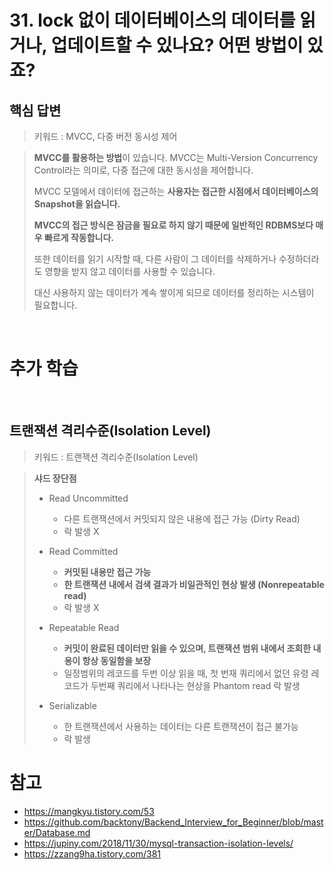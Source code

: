 # 31. lock 없이 데이터베이스의 데이터를 읽거나, 업데이트할 수 있나요? 어떤 방법이 있죠?

## 핵심 답변

> 키워드 : MVCC, 다중 버전 동시성 제어

> **MVCC를 활용하는 방법**이 있습니다.
> MVCC는 Multi-Version Concurrency Control라는 의미로, 다중 접근에 대한 동시성을 제어합니다.
> 
> MVCC 모델에서 데이터에 접근하는 **사용자는 접근한 시점에서 데이터베이스의 Snapshot을 읽습니다.**
> 
> **MVCC의 접근 방식은 잠금을 필요로 하지 않기 때문에 일반적인 RDBMS보다 매우 빠르게 작동합니다.**
> 
> 또한 데이터를 읽기 시작할 때, 다른 사람이 그 데이터를 삭제하거나 수정하더라도 영향을 받지 않고 데이터를 사용할 수 있습니다.
> 
> 대신 사용하지 않는 데이터가 계속 쌓이게 되므로 데이터를 정리하는 시스템이 필요합니다.

<br/>

# 추가 학습

<br/>

## 트랜잭션 격리수준(Isolation Level)

> 키워드 : 트랜잭션 격리수준(Isolation Level)

> **샤드 장단점**
>
> - Read Uncommitted
>
>   - 다른 트랜잭션에서 커밋되지 않은 내용에 접근 가능 (Dirty Read)
>   - 락 발생 X
>
> 
> - Read Committed
>   - **커밋된 내용만 접근 가능**
>   - **한 트랜잭션 내에서 검색 결과가 비일관적인 현상 발생 (Nonrepeatable read)** 
>   - 락 발생 X 
> 
> 
> - Repeatable Read 
>   - **커밋이 완료된 데이터만 읽을 수 있으며, 트랜잭션 범위 내에서 조회한 내용이 항상 동일함을 보장**
>   - 일정범위의 레코드를 두번 이상 읽을 때, 첫 번재 쿼리에서 없던 유령 레코드가 두번째 쿼리에서 나타나는 현상을 Phantom read
     락 발생
> 
> 
> - Serializable 
>   - 한 트랜잭션에서 사용하는 데이터는 다른 트랜잭션이 접근 불가능 
>   - 락 발생


# 참고
- https://mangkyu.tistory.com/53
- https://github.com/backtony/Backend_Interview_for_Beginner/blob/master/Database.md
- https://jupiny.com/2018/11/30/mysql-transaction-isolation-levels/
- https://zzang9ha.tistory.com/381
